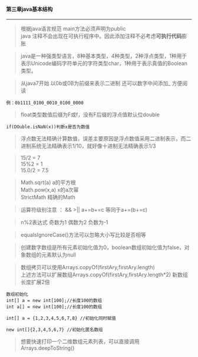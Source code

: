 #### 第三章java基本结构
---
> 根据java语言规范 main方法必须声明为public  
> java 注释不会出现在可执行程序中。因此添加注释不必考虑**可执行代码**膨胀  

> java是一种强类型语言，8种基本类型，4种类型，2种浮点类型，1种用于表示Unicode编码字符单元的字符类型char，1种用于表示真值的Boolean类型。

> 从java7开始 以0b或0B为前缀来表示二进制 还可以数字中间添加_ 方便阅读

```
例：0b1111_0100_0010_0100_0000
```

> float类型数值后缀为F或f，没有F后缀的浮点值默认位double

```
if(DOuble.isNaN(x))判断x是否为数值
```

> 浮点数无法精确计算数值，误差主要原因是浮点数值采用二进制表示，而二进制系统无法精确表示1/10，就好像十进制无法精确表示1/3

> 15/2 = 7   
> 15%2 = 1  
> 15.0/2 = 7.5  

> Math.sqrt(a) a的平方根  
> Math.pow(x,a) x的a次幂  
> StrictMath  精确的Math


> 运算符级别注意 ： && >||    a+=b+=c 等同于a+=(b+=c)

> n%2表达式 奇数为1 偶数为2 负数为-1  

> equalsIgnoreCase()方法可以忽略大小写比较是否相等  

> 创建数字数组是所有元素初始化值为0，boolean数组初始化值为false，对象数组的元素默认为null  

> 数组拷贝可以使用Arrays.copyOf(firstAry,firstAry.length)  
> 上述方法可以扩展数组Arrays.copyOf(firstAry,firstAry.length*2) 新数组长度扩展2倍  

```
数组初始化
int[] a = new int[100];//长度100的数组
int a[] = new int[100];//长度100的数组

int[] a = {1,2,3,4,5,6,7,8} //初始化同时赋值

new int[]{2,3,4,5,6,7} //初始化匿名数组

```

> 想要快速打印一个二维数组元素列表，可以直接调用 Arrays.deepToString()



